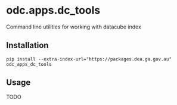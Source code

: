 odc.apps.dc_tools
=================

Command line utilities for working with datacube index


Installation
------------

```
pip install --extra-index-url="https://packages.dea.ga.gov.au" odc_apps_dc_tools
```

Usage
-----

TODO
